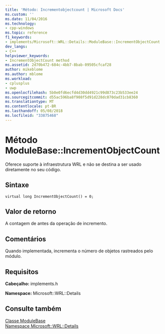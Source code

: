 ```yaml
---
title: 'Método: Incrementobjectcount | Microsoft Docs'
ms.custom: ''
ms.date: 11/04/2016
ms.technology:
- cpp-windows
ms.topic: reference
f1_keywords:
- implements/Microsoft::WRL::Details::ModuleBase::IncrementObjectCount
dev_langs:
- C++
helpviewer_keywords:
- IncrementObjectCount method
ms.assetid: 2d70b472-684c-4bb7-8bab-09505cfcaf28
author: mikeblome
ms.author: mblome
ms.workload:
- cplusplus
- uwp
ms.openlocfilehash: 5b0e0fd6ecfd4d30dd4921c99d873c23b533ee24
ms.sourcegitcommit: d55ac596ba8f908f5d91d228dc070dad31cb8360
ms.translationtype: MT
ms.contentlocale: pt-BR
ms.lasthandoff: 05/08/2018
ms.locfileid: "33875468"
---
```

# <a name="modulebaseincrementobjectcount-method"></a>Método ModuleBase::IncrementObjectCount
Oferece suporte à infraestrutura WRL e não se destina a ser usado diretamente no seu código.  
  
## <a name="syntax"></a>Sintaxe  
  
```  
virtual long IncrementObjectCount() = 0;  
```  
  
## <a name="return-value"></a>Valor de retorno  
 A contagem de antes da operação de incremento.  
  
## <a name="remarks"></a>Comentários  
 Quando implementada, incrementa o número de objetos rastreados pelo módulo.  
  
## <a name="requirements"></a>Requisitos  
 **Cabeçalho:** implements.h  
  
 **Namespace:** Microsoft::WRL::Details  
  
## <a name="see-also"></a>Consulte também  
 [Classe ModuleBase](../windows/modulebase-class.md)   
 [Namespace Microsoft::WRL::Details](../windows/microsoft-wrl-details-namespace.md)